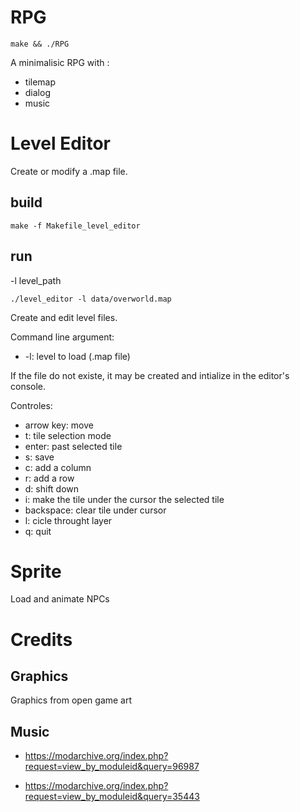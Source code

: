 # RPG

    make && ./RPG

A minimalisic RPG with :

* tilemap
* dialog
* music

# Level Editor

Create or modify a .map file.

## build

    make -f Makefile_level_editor

## run

-l level_path

    ./level_editor -l data/overworld.map

Create and edit level files.

Command line argument:

* -l: level to load (.map file)

If the file do not existe, it may be created and intialize in the editor's console.

Controles:

* arrow key: move
* t: tile selection mode
* enter: past selected tile
* s: save
* c: add a column
* r: add a row
* d: shift down
* i: make the tile under the cursor the selected tile
* backspace: clear tile under cursor
* l: cicle throught layer
* q: quit

# Sprite

Load and animate NPCs

# Credits

## Graphics

Graphics from open game art

## Music

* https://modarchive.org/index.php?request=view_by_moduleid&query=96987

* https://modarchive.org/index.php?request=view_by_moduleid&query=35443
